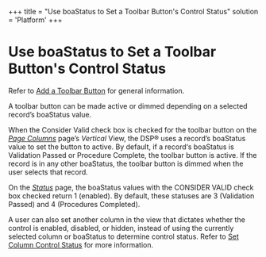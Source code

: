 +++
title = "Use boaStatus to Set a Toolbar Button's Control Status"
solution = 'Platform'
+++

# Use boaStatus to Set a Toolbar Button's Control Status

Refer to [Add a Toolbar
Button](../Sys_Admin/Use_Cases/Add%20a%20Toolbar%20Button.htm) for
general information.

A toolbar button can be made active or dimmed depending on a selected
record’s boaStatus value.

When the Consider Valid check box is checked for the toolbar button on
the *[Page Columns](../Sys_Admin/Page_Desc/Page_Columns_H.htm)* page’s
*Vertical* View, the DSP® uses a record’s boaStatus value to set the
button to active. By default, if a record‘s boaStatus is Validation
Passed or Procedure Complete, the toolbar button is active. If the
record is in any other boaStatus, the toolbar button is dimmed when the
user selects that record.

On the *[Status](../Sys_Admin/Page_Desc/Status.htm)* page, the boaStatus
values with the CONSIDER VALID check box checked return 1 (enabled). By
default, these statuses are 3 (Validation Passed) and 4 (Procedures
Completed).

A user can also set another column in the view that dictates whether the
control is enabled, disabled, or hidden, instead of using the currently
selected column or boaStatus to determine control status. Refer to [Set
Column Control Status](Set_Column_Control_Status.htm) for more
information.
